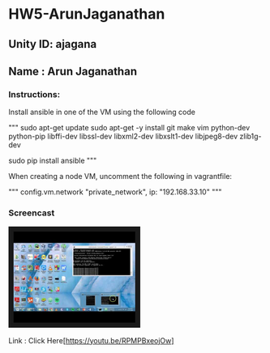 # HW5-ArunJaganathan
## Unity ID: ajagana
## Name : Arun Jaganathan

### Instructions:

Install ansible in one of the VM using the following code

"""
sudo apt-get update
sudo apt-get -y install git make vim python-dev python-pip libffi-dev libssl-dev libxml2-dev libxslt1-dev libjpeg8-dev zlib1g-dev

sudo pip install ansible
"""

When creating a node VM, uncomment the following in vagrantfile:

"""
config.vm.network "private_network", ip: "192.168.33.10"
"""


### Screencast
<a href="https://youtu.be/RPMPBxeojOw" target="_blank"><img src="videothumbnail.jpg" 
alt="HW5 Ansible Vagrant" width="240" height="180" border="10" /></a>

Link : Click Here[https://youtu.be/RPMPBxeojOw]

